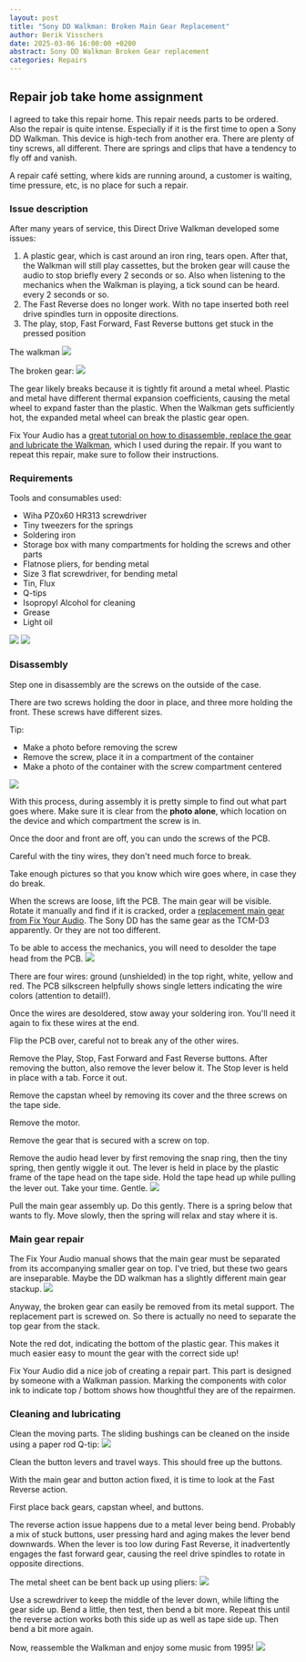 ```yaml
---
layout: post
title: "Sony DD Walkman: Broken Main Gear Replacement"
author: Berik Visschers
date: 2025-03-06 16:00:00 +0200
abstract: Sony DD Walkman Broken Gear replacement
categories: Repairs
---
```


## Repair job take home assignment

I agreed to take this repair home. This repair needs parts to be ordered. Also the repair is quite intense.
Especially if it is the first time to open a Sony DD Walkman. This device is high-tech from another era.
There are plenty of tiny screws, all different. There are springs and clips that have a tendency to fly off and vanish.

A repair café setting, where kids are running around, a customer is waiting, time pressure, etc, is no place
for such a repair.

### Issue description

After many years of service, this Direct Drive Walkman developed some issues:

1. A plastic gear, which is cast around an iron ring, tears open.
   After that, the Walkman will still play cassettes, but the broken gear will cause
the audio to stop briefly every 2 seconds or so.
   Also when listening to the mechanics when the Walkman is playing, a tick sound can be heard.
every 2 seconds or so.
2. The Fast Reverse does no longer work. With no tape inserted both reel drive spindles turn in opposite
   directions.
3. The play, stop, Fast Forward, Fast Reverse buttons get stuck in the pressed position

The walkman
<img src="/assets/img/repairs/sony_walkman/walkman_front.jpg" />

The broken gear:
<img src="/assets/img/repairs/sony_walkman/walkman_broken_gear.jpg" />

The gear likely breaks because it is tightly fit around a metal wheel. Plastic and metal have different thermal expansion coefficients,
causing the metal wheel to expand faster than the plastic. When the Walkman gets sufficiently hot, the expanded metal wheel can break the plastic gear open.

Fix Your Audio has a [great tutorial on how to disassemble, replace the gear and lubricate the Walkman](https://fixyouraudio.com/tutorials/sony-dd-series-step-by-step-repair-guide-for-dummies/),
which I used during the repair. If you want to repeat this repair, make sure to follow their instructions.

### Requirements

Tools and consumables used:

* Wiha PZ0x60 HR313 screwdriver
* Tiny tweezers for the springs
* Soldering iron
* Storage box with many compartments for holding the screws and other parts
* Flatnose pliers, for bending metal
* Size 3 flat screwdriver, for bending metal
* Tin, Flux
* Q-tips
* Isopropyl Alcohol for cleaning
* Grease
* Light oil

<img src="/assets/img/repairs/sony_walkman/PZ0x60_HR313_screwdriver.jpg" />
<img src="/assets/img/repairs/sony_walkman/walkman_partbox.jpg" />

### Disassembly

Step one in disassembly are the screws on the outside of the case.

There are two screws holding the door in place, and three more holding the front.
These screws have different sizes.

Tip:

* Make a photo before removing the screw
* Remove the screw, place it in a compartment of the container
* Make a photo of the container with the screw compartment centered

<img src="/assets/img/repairs/sony_walkman/walkman_partbox_in_use.jpg" />

With this process, during assembly it is pretty simple to find out what part goes where.
Make sure it is clear from the **photo alone**, which location on the device and which compartment the screw is in.

Once the door and front are off, you can undo the screws of the PCB.

Careful with the tiny wires, they don't need much force to break.

Take enough pictures so that you know which wire goes where, in case they do break.

When the screws are loose, lift the PCB. The main gear will be visible. Rotate it manually and find if it is cracked, order a [replacement main gear from Fix Your Audio](https://fixyouraudio.com/product/sony-tcm-d3-walkman-new-center-gear-repair-kit/).
The Sony DD has the same gear as the TCM-D3 apparently. Or they are not too different.

To be able to access the mechanics, you will need to desolder the tape head from the PCB.
<img src="/assets/img/repairs/sony_walkman/walkman_audio_head.jpg" />

There are four wires: ground (unshielded) in the top right, white, yellow and red.
The PCB silkscreen helpfully shows single letters indicating the wire colors (attention to detail!).

Once the wires are desoldered, stow away your soldering iron. You'll need it again to fix these wires at the end.

Flip the PCB over, careful not to break any of the other wires.

Remove the Play, Stop, Fast Forward and Fast Reverse buttons. After removing the button, also remove the lever below it.
The Stop lever is held in place with a tab. Force it out.

Remove the capstan wheel by removing its cover and the three screws on the tape side.

Remove the motor.

Remove the gear that is secured with a screw on top.

Remove the audio head lever by first removing the snap ring, then the tiny spring, then gently wiggle it out.
The lever is held in place by the plastic frame of the tape head on the tape side. Hold the tape head up
while pulling the lever out. Take your time. Gentle.
<img src="/assets/img/repairs/sony_walkman/walkman_audio_head_lever.jpg" />

Pull the main gear assembly up. Do this gently. There is a spring below that wants to fly.
Move slowly, then the spring will relax and stay where it is.

### Main gear repair

The Fix Your Audio manual shows that the main gear must be separated from its accompanying smaller gear on top.
I've tried, but these two gears are inseparable. Maybe the DD walkman has a slightly different main gear stackup.
<img src="/assets/img/repairs/sony_walkman/replacement_main_gear.jpg" />

Anyway, the broken gear can easily be removed from its metal support. The replacement part is screwed on.
So there is actually no need to separate the top gear from the stack.

Note the red dot, indicating the bottom of the plastic gear. This makes it much easier
easy to mount the gear with the correct side up!

Fix Your Audio did a nice job of creating a repair part. This part is designed by someone with a Walkman passion.
Marking the components with color ink to indicate top / bottom shows how thoughtful they are of the repairmen.

### Cleaning and lubricating

Clean the moving parts. The sliding bushings can be cleaned on the inside using a paper rod Q-tip:
<img src="/assets/img/repairs/sony_walkman/walkman_clean.jpg" />

Clean the button levers and travel ways. This should free up the buttons.

With the main gear and button action fixed, it is time to look at the Fast Reverse action.

First place back gears, capstan wheel, and buttons.

The reverse action issue happens due to a metal lever being bend. Probably a mix of stuck buttons, user pressing hard and aging makes the lever bend downwards.
When the lever is too low during Fast Reverse, it inadvertently engages the fast forward gear, causing the reel drive spindles to rotate in opposite directions.

The metal sheet can be bent back up using pliers:
<img src="/assets/img/repairs/sony_walkman/walkman_fix_rew.jpg" />

Use a screwdriver to keep the middle of the lever down, while lifting the gear side up. Bend a little, then test, then bend a bit more.
Repeat this until the reverse action works both this side up as well as tape side up. Then bend a bit more again.

Now, reassemble the Walkman and enjoy some music from 1995!
<img src="/assets/img/repairs/sony_walkman/walkman_music.jpg" />
